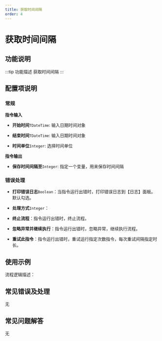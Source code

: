 ```yaml
---
title: 获取时间间隔
order: 4
---
```


# 获取时间间隔

## 功能说明

:::tip 功能描述
获取时间间隔
:::

## 配置项说明

### 常规

**指令输入**

- **开始时间**`TDateTime`: 输入日期时间对象

- **结束时间**`TDateTime`: 输入日期时间对象

- **时间单位**`Integer`: 选择时间单位


**指令输出**

- **保存时间间隔至**`Integer`: 指定一个变量，用来保存时间间隔

### 错误处理

- **打印错误日志**`Boolean`：当指令运行出错时，打印错误日志到【日志】面板。默认勾选。

- **处理方式**`Integer`：

 - **终止流程**：指令运行出错时，终止流程。

 - **忽略异常并继续执行**：指令运行出错时，忽略异常，继续执行流程。

 - **重试此指令**：指令运行出错时，重试运行指定次数指令，每次重试间隔指定时长。

## 使用示例

流程逻辑描述：

## 常见错误及处理

无

## 常见问题解答

无

